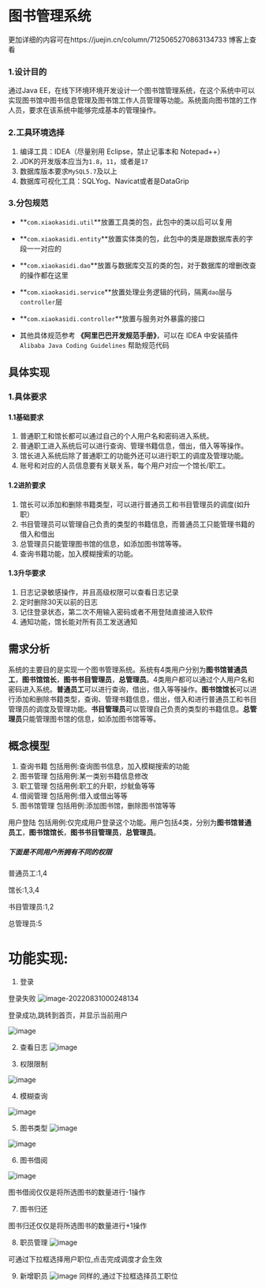 # 图书管理系统

更加详细的内容可在https://juejin.cn/column/7125065270863134733 博客上查看

### 1.设计目的

通过Java EE，在线下环境环境开发设计一个图书馆管理系统，在这个系统中可以实现图书馆中图书信息管理及图书馆工作人员管理等功能。系统面向图书馆的工作人员，要求在该系统中能够完成基本的管理操作。

### 2.工具环境选择

1. 编译工具：IDEA（尽量别用 Eclipse，禁止记事本和 Notepad++）
2. JDK的开发版本应当为`1.8`，`11`，或者是`17`
3. 数据库版本要求`MySQL5.7`及以上
4. 数据库可视化工具：SQLYog、Navicat或者是DataGrip

### 3.分包规范

- **`com.xiaokasidi.util`**放置工具类的包，此包中的类以后可以复用

- **`com.xiaokasidi.entity`**放置实体类的包，此包中的类是跟数据库表的字段一一对应的

- **`com.xiaokasidi.dao`**放置与数据库交互的类的包，对于数据库的增删改查的操作都在这里

- **`com.xiaokasidi.service`**放置处理业务逻辑的代码，隔离`dao`层与`controller`层

- **`com.xiaokasidi.controller`**放置与服务对外暴露的接口

- 其他具体规范参考 **《阿里巴巴开发规范手册》**，可以在 IDEA 中安装插件`Alibaba Java Coding Guidelines` 帮助规范代码

## 具体实现

### 1.具体要求

#### 1.1基础要求

1. 普通职工和馆长都可以通过自己的个人用户名和密码进入系统。
2. 普通职工进入系统后可以进行查询、管理书籍信息，借出，借入等等操作。
3. 馆长进入系统后除了普通职工的功能外还可以进行职工的调度及管理功能。
4. 账号和对应的人员信息要有关联关系，每个用户对应一个馆长/职工。

#### 1.2进阶要求

1. 馆长可以添加和删除书籍类型，可以进行普通员工和书目管理员的调度(如升职）
2. 书目管理员可以管理自己负责的类型的书籍信息，而普通员工只能管理书籍的借入和借出
3. 总管理员只能管理图书馆的信息，如添加图书馆等等。
4. 查询书籍功能，加入模糊搜索的功能。

#### 1.3升华要求

1. 日志记录敏感操作，并且高级权限可以查看日志记录
2. 定时删除30天以前的日志
3. 记住登录状态，第二次不用输入密码或者不用登陆直接进入软件
4. 通知功能，馆长能对所有员工发送通知

## 需求分析

系统的主要目的是实现一个图书管理系统。系统有4类用户分别为**图书馆普通员工**，**图书馆馆长**，**图书书目管理员**，**总管理员**。4类用户都可以通过个人用户名和密码进入系统。**普通员工**可以进行查询，借出，借入等等操作。**图书馆馆长**可以进行添加和删除书籍类型，查询、管理书籍信息，借出，借入和进行普通员工和书目管理员的调度及管理功能。**书目管理员**可以管理自己负责的类型的书籍信息。**总管理员**只能管理图书馆的信息，如添加图书馆等等。

## 概念模型

1. 查询书籍 包括用例:查询图书信息，加入模糊搜索的功能
2. 图书管理 包括用例:某一类别书籍信息修改
3. 职工管理 包括用例:职工的升职，炒鱿鱼等等
4. 借阅管理 包括用例:借入或借出等等
5. 图书馆管理 包括用例:添加图书馆，删除图书馆等等

用户登陆 包括用例:仅完成用户登录这个功能。用户包括4类，分别为**图书馆普通员工**，**图书馆馆长**，**图书书目管理员**，**总管理员**。

##### 下面是不同用户所拥有不同的权限

普通员工:1,4

馆长:1,3,4

书目管理员:1,2

总管理员:5

# 功能实现:

1. 登录

登录失败
![image-20220831000248134](https://user-images.githubusercontent.com/95353331/187810041-38637f28-9b85-44a9-9e12-f070aac5003a.png)

登录成功,跳转到首页，并显示当前用户

![image](https://user-images.githubusercontent.com/95353331/187810228-4176ef05-9f97-48e2-982d-bddac9f7e580.png)

2. 查看日志
![image](https://user-images.githubusercontent.com/95353331/187810282-e947d15a-a4cd-4307-afca-c648470699ab.png)

3. 权限限制

![image](https://user-images.githubusercontent.com/95353331/187810303-0eaffb3e-1fd4-46bc-adca-9779afeff2e8.png)

4. 模糊查询

![image](https://user-images.githubusercontent.com/95353331/187810346-860dd8ba-5a5a-4aca-abef-f301971e8df0.png)

5. 图书类型
![image](https://user-images.githubusercontent.com/95353331/187810328-520de5bb-8c0b-407b-a55d-dc77e4e13627.png) 

![image](https://user-images.githubusercontent.com/95353331/187810319-081ee36b-c6e1-474c-a62b-7e77809f53f3.png)

6. 图书借阅

![image](https://user-images.githubusercontent.com/95353331/187810353-5e5ee4a4-7ed0-4c49-b2b9-c34fb731e4ca.png)

图书借阅仅仅是将所选图书的数量进行-1操作

7. 图书归还


图书归还仅仅是将所选图书的数量进行+1操作

8. 职员管理
![image](https://user-images.githubusercontent.com/95353331/187810370-52df48f4-f09d-4704-a007-c459e426e8b3.png)

可通过下拉框选择用户职位,点击完成调度才会生效

9. 新增职员
![image](https://user-images.githubusercontent.com/95353331/187810363-936b4587-e3b8-4334-afc9-90e829a04a98.png)
同样的,通过下拉框选择员工职位

